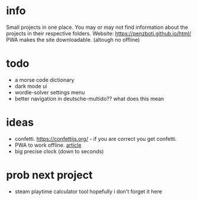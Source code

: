 # info
Small projects in one place.
You may or may not find information about the projects in their respective folders.
Website: https://penzboti.github.io/html/
PWA makes the site downloadable. (altough no offline)

# todo
- a morse code dictionary
- dark mode ui
- wordle-solver settings menu
- better navigation in deutsche-multido?? what does this mean

# ideas
- confetti. https://confettijs.org/ - if you are correct you get confetti.
- PWA to work offline. [article](https://developer.mozilla.org/en-US/docs/Web/Progressive_web_apps/Tutorials/js13kGames/Offline_Service_workers)
- big precise clock (down to seconds)

# prob next project
- steam playtime calculator tool
hopefully i don't forget it here
